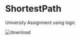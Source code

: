 # ShortestPath
University Assignment using logic

![download](https://user-images.githubusercontent.com/99655468/234072635-8479d4a0-5644-458b-ae7e-78448e56f45a.png)
